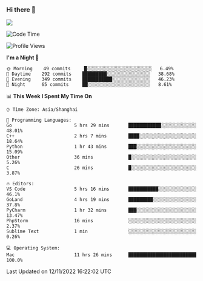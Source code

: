 ### Hi there 👋

<!--
**JJAYCHEN1e/jjaychen1e** is a ✨ _special_ ✨ repository because its `README.md` (this file) appears on your GitHub profile.

Here are some ideas to get you started:

- 🔭 I’m currently working on ...
- 🌱 I’m currently learning ...
- 👯 I’m looking to collaborate on ...
- 🤔 I’m looking for help with ...
- 💬 Ask me about ...
- 📫 How to reach me: ...
- 😄 Pronouns: ...
- ⚡ Fun fact: ...
-->

[![](https://github-readme-stats.vercel.app/api?username=jjaychen1e&show_icons=true)](https://github.com/jjaychen1e/github-readme-stats?count_private=true)

<!--START_SECTION:waka-->
![Code Time](http://img.shields.io/badge/Code%20Time-461%20hrs%2055%20mins-blue)

![Profile Views](http://img.shields.io/badge/Profile%20Views-0-blue)

**I'm a Night 🦉** 

```text
🌞 Morning    49 commits     █░░░░░░░░░░░░░░░░░░░░░░░░   6.49% 
🌆 Daytime    292 commits    █████████░░░░░░░░░░░░░░░░   38.68% 
🌃 Evening    349 commits    ███████████░░░░░░░░░░░░░░   46.23% 
🌙 Night      65 commits     ██░░░░░░░░░░░░░░░░░░░░░░░   8.61%

```


📊 **This Week I Spent My Time On** 

```text
⌚︎ Time Zone: Asia/Shanghai

💬 Programming Languages: 
Go                       5 hrs 29 mins       ████████████░░░░░░░░░░░░░   48.01% 
C++                      2 hrs 7 mins        ████░░░░░░░░░░░░░░░░░░░░░   18.64% 
Python                   1 hr 43 mins        ███░░░░░░░░░░░░░░░░░░░░░░   15.09% 
Other                    36 mins             █░░░░░░░░░░░░░░░░░░░░░░░░   5.26% 
C                        26 mins             █░░░░░░░░░░░░░░░░░░░░░░░░   3.87%

🔥 Editors: 
VS Code                  5 hrs 16 mins       ███████████░░░░░░░░░░░░░░   46.1% 
GoLand                   4 hrs 19 mins       █████████░░░░░░░░░░░░░░░░   37.8% 
PyCharm                  1 hr 32 mins        ███░░░░░░░░░░░░░░░░░░░░░░   13.47% 
PhpStorm                 16 mins             ░░░░░░░░░░░░░░░░░░░░░░░░░   2.37% 
Sublime Text             1 min               ░░░░░░░░░░░░░░░░░░░░░░░░░   0.26%

💻 Operating System: 
Mac                      11 hrs 26 mins      █████████████████████████   100.0%

```


 Last Updated on 12/11/2022 16:22:02 UTC
<!--END_SECTION:waka-->
